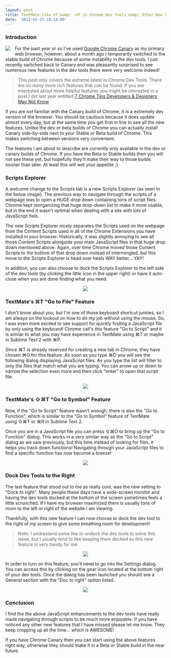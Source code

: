 ```yaml
---
layout: post
title: TextMate-like ⌘T &amp; ⇧⌘T in Chrome Dev Tools &amp; Other New Features
date: '2012-02-27 10:14:00'
---
```


<h3>
Introduction</h3>

<div class="separator" style="clear: both; text-align: center;">
<a href="http://tools.google.com/dlpage/chromesxs" imageanchor="1" style="clear: left; float: left; margin-bottom: 1em; margin-right: 1em;"><img border="0" src="http://2.bp.blogspot.com/-lQTREgnwTwA/T0eS0nVkD_I/AAAAAAAAMeI/vs2PUnotW3g/s1600/chrome-canary-lockup.png" /></a></div>
For the past year or so I've used <a href="http://tools.google.com/dlpage/chromesxs">Google Chrome Canary</a> as my primary web browser, however, about a month ago I temporarily switched to the stable&nbsp;build&nbsp;of Chrome because of some&nbsp;instability&nbsp;in the dev tools. I just recently switched back to Canary and was&nbsp;pleasantly&nbsp;surprised to see numerous new features in the dev tools there were very welcome indeed!

<blockquote>
This post only covers the extreme latest in Chrome Dev Tools. There are so many more rich features that can be found. If you are interested about more helpful features you might be interested in a post I did last year entitled <a href="http://elijahmanor.com/7-chrome-tips-developers-designers-may-not-know/">7 Chrome Tips Developers & Designers May Not Know</a></blockquote>

If you are not familiar with the Canary build of Chrome, it is a extremely dev version of the browser. You should be&nbsp;cautious&nbsp;because it does update almost every day, but at the same time you get first in line to see all the new features. Unlike the dev or beta builds of Chrome you can actually install Canary side-by-side next to your Stable or Beta build of Chrome. This makes switching between versions very&nbsp;convenient.

The features I am about to describe are currently only available in the dev or canary builds of Chrome. If you have the Beta or Stable builds then you will not see these yet, but hopefully they'll make their way to those builds sooner than later. At least this will wet your appetite ;)

<h3>
Scripts Explorer</h3>

A welcome change to the Scripts tab is a new Scripts Explorer (as seen in the below image). The previous way to navigate through the scripts of a webpage was to open a HUGE drop down containing tons of script files. Chrome kept reorganizing that huge&nbsp;drop-down&nbsp;list to make it more usable, but in the end it wasn't optimal when dealing with a site with lots of JavaScript fiels.

The new Scripts Explorer nicely&nbsp;separates&nbsp;the Scripts used on the webpage from the Content Scripts used in all of the Chrome Extensions you have installed in your browser. Historically, it was slightly annoying to see all those Content Scripts alongside your main JavaScript files in that huge drop down mentioned above. Again, over time Chrome moved those Content Scripts to the bottom of that drop down instead of intermingled, but this move to the Scripts Explorer is head over heals WAY better... YAY!

In addition, you can also choose to dock the Scripts Explorer to the left side of the dev tools (by clicking the little icon in the upper right) or have it auto-close when you are done finding what you need.

<div class="separator" style="clear: both; text-align: center;">
<a href="http://2.bp.blogspot.com/-qWnhG0YA5VE/T0cVgbYDjmI/AAAAAAAAMdw/NX5IUwMhk1E/s1600/dev-tools-panel.png" imageanchor="1" style="margin-left: 1em; margin-right: 1em;"><img border="0" src="http://2.bp.blogspot.com/-qWnhG0YA5VE/T0cVgbYDjmI/AAAAAAAAMdw/NX5IUwMhk1E/s1600/dev-tools-panel.png" /></a></div>

<h3>
TextMate's ⌘T "Go to File" Feature</h3>

I don't know about you, but I'm one of those keyboard shortcut junkies, so I am always on the lookout on how to do my job without using the mouse. So, I was even more excited to see support for quickly finding a JavaScript file by only using the keyboard! Chrome call's this feature "Go to Script" and it is similar to what you may have experience in TextMate using&nbsp;⌘T or maybe in Sublime Text 2 with&nbsp;⌘P.

Since&nbsp;⌘T is already reserved for creating a new tab in Chrome, they have chosen&nbsp;⌘O for this feature. As soon as you type&nbsp;⌘O you will see the following dialog displaying JavaScript files. As you type the list will filter to only the files that match what you are typing. You can arrow up or down to narrow the selection even more and then click "enter" to open that script file.

<div class="separator" style="clear: both; text-align: center;">
<a href="http://4.bp.blogspot.com/-uZszUdnx8K4/T0cVf7F2nkI/AAAAAAAAMdo/rQPLsUR7sbo/s1600/dev-tools-cmd-t.png" imageanchor="1" style="margin-left: 1em; margin-right: 1em;"><img border="0" src="http://4.bp.blogspot.com/-uZszUdnx8K4/T0cVf7F2nkI/AAAAAAAAMdo/rQPLsUR7sbo/s1600/dev-tools-cmd-t.png" /></a></div>

<h3>
TextMate's ⇧⌘T "Go to Symbol" Feature</h3>

Now, if the "Go to Script" feature wasn't enough, there is also the "Go to Function", which is similar to the "Go to Symbol" feature of TextMate using&nbsp;⇧⌘T or&nbsp;⌘R&nbsp;in Sublime Text 2.

Once you are in a JavaScript file you can press&nbsp;⇧⌘O to bring up the "Go to Function" dialog. This works in a very similar way as the "Go to Script" dialog as we saw previously, but this time instead of looking for files, it helps you track down functions! Navigating through your JavaScript files to find a specific function has now become a breeze!

<div class="separator" style="clear: both; text-align: center;">
<a href="http://4.bp.blogspot.com/--6PWmBTE7S8/T0cUa4OfBnI/AAAAAAAAMdg/fWr8kGBUHMk/s1600/dev-tools-cmd-shf-t.png" imageanchor="1" style="margin-left: 1em; margin-right: 1em;"><img border="0" src="http://4.bp.blogspot.com/--6PWmBTE7S8/T0cUa4OfBnI/AAAAAAAAMdg/fWr8kGBUHMk/s1600/dev-tools-cmd-shf-t.png" /></a></div>

<h3>
Dock Dev Tools to the Right</h3>

The last feature that stood out to me as really cool, was the new setting to "Dock to right". Many people these days have a wide-screen monitor and having the dev tools docked at the bottom of the screen sometimes feels a little scrunched. If I have my browser maximized there is usually tons of room to the left or right of the website I am viewing.

Thankfully, with this new feature I can now choose to dock the dev tool to the right of my screen to give some breathing room for development!

<blockquote>
Note: I undrestand some like to undock the dev tools to solve this issue, but I usually tend to like keeping them docked so this new feature is very handy for me.</blockquote>

<div class="separator" style="clear: both; text-align: center;">
<a href="http://2.bp.blogspot.com/-Ahx9xel8o5c/T0cViJVrn_I/AAAAAAAAMd4/ZjJEF31X5gg/s1600/dev-tools-right.png" imageanchor="1" style="margin-left: 1em; margin-right: 1em;"><img border="0" src="http://2.bp.blogspot.com/-Ahx9xel8o5c/T0cViJVrn_I/AAAAAAAAMd4/ZjJEF31X5gg/s1600/dev-tools-right.png" /></a></div>

In order to turn on this feature, you'll need to go into the Settings dialog. You can access this by clicking on the gear icon located at the bottom right of your dev tools. Once the dialog has been&nbsp;launched&nbsp;you should see a General section with the "Doc to right" option listed.

<div class="separator" style="clear: both; text-align: center;">
<a href="http://4.bp.blogspot.com/-F8Y8NpRMdr0/T0cVim2YnrI/AAAAAAAAMeA/MhWRi30hFzc/s1600/dev-tools-settings.png" imageanchor="1" style="margin-left: 1em; margin-right: 1em;"><img border="0" src="http://4.bp.blogspot.com/-F8Y8NpRMdr0/T0cVim2YnrI/AAAAAAAAMeA/MhWRi30hFzc/s1600/dev-tools-settings.png" /></a></div>

<h3>
Conclusion</h3>

I find the the above JavaScript&nbsp;enhancements&nbsp;to the dev tools have really made navigating through scripts to be much more enjoyable. If you have noticed any other new features that I have missed please let me know. They keep cropping up all the time... which is AWESOME!

If you have Chrome Canary then you can start using the above features right way, otherwise they should make it in a Beta or Stable build in the near future.
